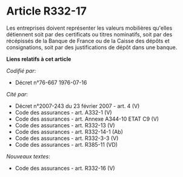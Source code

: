 # Article R332-17

Les entreprises doivent représenter les valeurs mobilières qu'elles détiennent soit par des certificats ou titres nominatifs,
soit par des récépissés de la Banque de France ou de la Caisse des dépôts et consignations, soit par des justifications de
dépôt dans une banque.

**Liens relatifs à cet article**

_Codifié par_:

  - Décret n°76-667 1976-07-16

_Cité par_:

  - Décret  n°2007-243 du 23 février 2007 - art. 4 (V)
  - Code des assurances - art. A332-1 (V)
  - Code des assurances - art. Annexe A344-10 ETAT C9 (V)
  - Code des assurances - art. R332-13 (V)
  - Code des assurances - art. R332-14-1 (Ab)
  - Code des assurances - art. R332-3-3 (V)
  - Code des assurances - art. R385-11 (VD)

_Nouveaux textes_:

  - Code des assurances - art. R332-16 (V)
